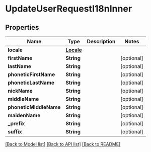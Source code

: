 # UpdateUserRequestI18nInner

## Properties
Name | Type | Description | Notes
------------ | ------------- | ------------- | -------------
**locale** | [**Locale**](Locale.md) |  | 
**firstName** | **String** |  | [optional] 
**lastName** | **String** |  | [optional] 
**phoneticFirstName** | **String** |  | [optional] 
**phoneticLastName** | **String** |  | [optional] 
**nickName** | **String** |  | [optional] 
**middleName** | **String** |  | [optional] 
**phoneticMiddleName** | **String** |  | [optional] 
**maidenName** | **String** |  | [optional] 
**_prefix** | **String** |  | [optional] 
**suffix** | **String** |  | [optional] 

[[Back to Model list]](../README.md#documentation-for-models) [[Back to API list]](../README.md#documentation-for-api-endpoints) [[Back to README]](../README.md)


